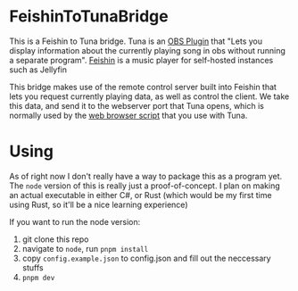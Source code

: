 # FeishinToTunaBridge

This is a Feishin to Tuna bridge. Tuna is an [OBS Plugin](https://obsproject.com/forum/resources/tuna.843/) that "​Lets you display information about the currently playing song in obs without running a separate program". [Feishin](https://github.com/jeffvli/feishin) is a music player for self-hosted instances such as Jellyfin

This bridge makes use of the remote control server built into Feishin that lets you request currently playing data, as well as control the client. We take this data, and send it to the webserver port that Tuna opens, which is normally used by the [web browser script](https://github.com/univrsal/tuna/raw/master/deps/tuna_browser.user.js) that you use with Tuna.

# Using

As of right now I don't really have a way to package this as a program yet. The `node` version of this is really just a proof-of-concept. I plan on making an actual executable in either C#, or Rust (which would be my first time using Rust, so it'll be a nice learning experience)

If you want to run the node version:

1. git clone this repo
2. navigate to `node`, run `pnpm install`
3. copy `config.example.json` to config.json and fill out the neccessary stuffs
4. `pnpm dev`